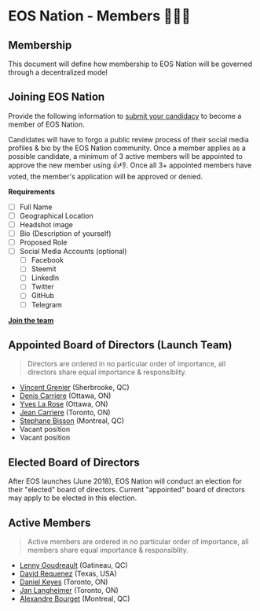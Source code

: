 # EOS Nation - Members 👨‍👧‍👦

## Membership

This document will define how membership to EOS Nation will be governed through a decentralized model

## Joining EOS Nation

Provide the following information to [submit your candidacy](join) to become a member of EOS Nation.

Candidates will have to forgo a public review process of their social media profiles & bio by the EOS Nation community. Once a member applies as a possible candidate, a minimum of 3 active members will be appointed to approve the new member using 👍👎. Once all 3+ appointed members have voted, the member's application will be approved or denied.

**Requirements**

- [ ] Full Name
- [ ] Geographical Location
- [ ] Headshot image
- [ ] Bio (Description of yourself)
- [ ] Proposed Role
- [ ] Social Media Accounts (optional)
  - [ ] Facebook
  - [ ] Steemit
  - [ ] LinkedIn
  - [ ] Twitter
  - [ ] GitHub
  - [ ] Telegram
  
**[Join the team][join]**

## Appointed Board of Directors (Launch Team)

> Directors are ordered in no particular order of importance, all directors share equal importance & responsiblity.

- [Vincent Grenier](members.md#vincent-grenier) (Sherbrooke, QC)
- [Denis Carriere](members.md#denis-carriere) (Ottawa, ON)
- [Yves La Rose](members.md#yves-la-rose) (Ottawa, ON)
- [Jean Carriere](members.md#jean-carriere) (Toronto, ON)
- [Stephane Bisson](members.md#stephane-bisson) (Montreal, QC)
- Vacant position
- Vacant position

## Elected Board of Directors

After EOS launches (June 2018), EOS Nation will conduct an election for their "elected" board of directors. Current "appointed" board of directors may apply to be elected in this election.

## Active Members

> Active members are ordered in no particular order of importance, all members share equal importance & responsiblity.

- [Lenny Goudreault](members.md#lenny-goudreault) (Gatineau, QC)
- [David Requenez](members.md#david-requenez) (Texas, USA)
- [Daniel Keyes](members.md#daniel-keyes) (Toronto, ON)
- [Jan Langheimer](members.md#jan-langheimer) (Toronto, ON)
- [Alexandre Bourget](members.md#alexandre-bourget) (Montreal, QC)

[join]: https://github.com/EOS-Nation/members/issues/new
